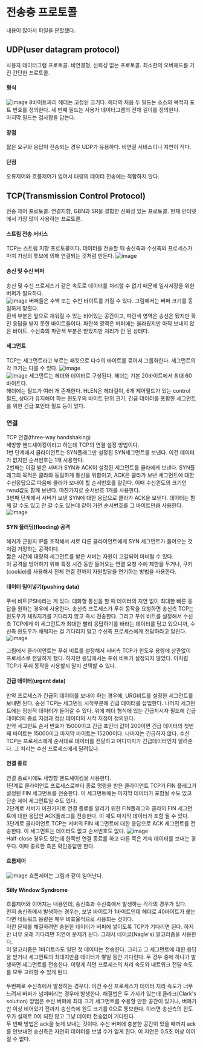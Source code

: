 # 전송층 프로토콜

내용이 많아서 파일을 분할했다.

## UDP(user datagram protocol)
사용자 데이터그램 프로토콜. 비연결형, 신뢰성 없는 프로토콜. 최소한의 오버헤드를 가진 간단한 프로토콜.

#### 형식
![image](https://user-images.githubusercontent.com/38284141/51681809-159efe00-2029-11e9-8dff-1eba93dc5922.png)
8바이트짜리 헤더는 고정된 크기다. 헤더의 처음 두 필드는 소스와 목적지 포트 번호를 정의한다. 세 번째 필드는 사용자 데이터그램의 전체 길이를 정의한다.<br> 마지막 필드는 검사합을 담는다.

#### 장점
짧은 요구와 응답이 전송되는 경우 UDP가 유용하다. 비연결 서비스이니 지연이 적다.
#### 단점
오류제어와 흐름제어가 없어서 대량의 데이터 전송에는 적합하지 않다. 

## TCP(Transmission Control Protocol)
전송 제어 프로토콜. 연결지향, GBN과 SR을 결합한 신뢰성 있는 프로토콜. 현재 인터넷에서 가장 많이 사용하는 프로토콜.<br>
#### 스트림 전송 서비스
TCP는 스트림 지향 프로토콜이다. 데이터를 전송할 때 송신측과 수신측의 프로세스가 마치 가상의 튜브에 의해 연결되는 것처럼 만든다. 
![image](https://user-images.githubusercontent.com/38284141/51687107-26557100-2035-11e9-888c-7083a22d0121.png)
#### 송신 및 수신 버퍼
송신 및 수신 프로세스가 같은 속도로 데이터를 처리할 수 없기 때문에 임시저장을 위한 버퍼가 필요하다.<br>
![image](https://user-images.githubusercontent.com/38284141/51687166-569d0f80-2035-11e9-857e-f542b0bdd0c0.png)
버퍼들은 수백 또는 수천 바이트를 가질 수 있다. 그림에서는 버퍼 크기를 동일하게 맞췄다. <br>
흰색 부분은 앞으로 채워질 수 있는 비어있는 공간이고, 파란색 영역은 송신은 됐지만 확인 응답을 받지 못한 바이트들이다. 파란색 영역은 버퍼에는 올라왔지만 아직 보내지 않은 바이트. 수신측의 파란색 부분은 받았지만 처리가 안 된 상태다.<br>
#### 세그먼트
TCP는 세그먼트라고 부르는 패킷으로 다수의 바이트를 묶어서 그룹화한다. 세그먼트의 각 크기는 다를 수 있다.
![image](https://user-images.githubusercontent.com/38284141/51689242-9d8d0400-2039-11e9-8a8d-ad74bf0a40a2.png)
<br>
![image](https://user-images.githubusercontent.com/38284141/51690172-82bb8f00-203b-11e9-8009-e29408ca0e58.png)
세그먼트는 헤더와 데이터로 구성된다. 헤더는 기본 20바이트에서 최대 60바이트다.<br>
헤더에는 필드가 여러 개 존재한다. HLEN은 헤더길이, 6개 제어필드가 있는 control 필드, 상대가 유지해야 하는 윈도우의 바이트 단위 크기, 긴급 데이터를 포함한 세그먼트를 위한 긴급 포인터 필드 등이 있다.<br>
### 연결
TCP 연결(three-way handshaking)<br>
세방향 핸드셰이킹이라고 하는데 TCP의 연결 설정 방법이다.<br>
1번 단계에서 클라이언트는 SYN플래그만 설정된 SYN세그먼트를 보낸다. 이건 데이터가 없지만 순서번호는 1개 사용한다.<br>
2번째는 이걸 받은 서버가 SYN과 ACK이 설정된 세그먼트를 클라에게 보낸다. SYN플래그의 목적은 클라와 동일하게 통신을 위함이고, ACK은 클라가 보낸 세그먼트에 대한 수신응답으로 다음에 클라가 보내야 할 순서번호를 알린다. 이때 수신윈도의 크기인 rwnd값도 함께 보낸다. 마찬가지로 순서번호 1개를 사용한다.<br>
3번째 단계에서 서버가 보낸 SYN에 대한 응답으로 클라가 ACK을 보낸다. 데이터는 함께 갈 수도 있고 안 갈 수도 있는데 같이 가면 순서번호를 그 바이트만큼 사용한다.<br>
![image](https://user-images.githubusercontent.com/38284141/51702787-02efed80-2058-11e9-8cd7-8aacd4382893.png)


#### SYN 플러딩(flooding) 공격
해커가 근원지 IP를 조작해서 서로 다른 클라이언트에게 SYN 세그먼트가 들어오는 것처럼 가장하는 공격이다.<br>
짧은 시간에 대량의 세그먼트를 받은 서버는 자원이 고갈되어 마비될 수 있다.<br>
이 공격을 방어하기 위해 특정 시간 동안 들어오는 연결 요청 수에 제한을 두거나, 쿠키(cookie)를 사용해서 전체 연결 전까지 자원할당을 연기하는 방법을 사용한다.<br>

#### 데이터 밀어넣기(pushing data)
푸쉬 비트(PSH)라는 게 있다. 대화형 통신을 할 때 데이터의 지연 없이 최대한 빠른 응답을 원하는 경우에 사용한다. 송신측 프로세스가 푸쉬 동작을 요청하면 송신측 TCP는 윈도우가 채워지기를 기다리지 않고 즉시 전송한다. 그리고 푸쉬 비트를 설정해서 수신측 TCP에게 이 세그먼트가 최대한 빨리 응답하기를 바라는 데이터를 담고 있으니까, 수신측 윈도우가 채워지는 걸 기다리지 말고 수신측 프로세스에게 전달하라고 알린다.<br>
![image](https://user-images.githubusercontent.com/38284141/51705015-cde69980-205d-11e9-9329-6731ef4678ea.png)

그림에서 클라이언트는 푸쉬 비트를 설정해서 서버측 TCP가 윈도우 용량에 상관없이 프로세스로 전달하게 했다. 하지만 응답에서는 푸쉬 비트가 설정되지 않았다. 이처럼 TCP가 푸쉬 동작을 사용할지 말지 선택할 수 있다.
#### 긴급 데이터(urgent data)
만약 프로세스가 긴급히 데이터를 보내야 하는 경우에, URG비트를 설정한 세그먼트를 보내면 된다. 송신 TCP는 세그먼트 시작부분에 긴급 데이터를 삽입한다.
나머지 세그먼트에는 정상적 데이터가 들어갈 수 있다. 위에 헤더 형식에 있는 긴급지시자 필드에 긴급 데이터의 종료 지점과 정상 데이터의 시작 지점이 정의된다. <br>
만약 세그먼트 순서 번호가 15000이고 긴급 포인터 값이 200이면 긴급 데이터의 첫번째 바이트는 15000이고 마지막 바이트는 15200이다. 나머지는 긴급하지 않다. 수신 TCP는 프로세스에게 순서대로 데이터를 전달하고 어디까지가 긴급데이터인지 알려준다. 그 처리는 수신 프로세스에게 달려있다.<br>

#### 연결 종료
연결 종료시에도 세방향 핸드셰이킹을 사용한다.<br>
1단계로 클라이언트 프로세스로부터 종료 명령을 받은 클라이언트 TCP가 FIN 플래그가 설정된 FIN 세그먼트를 전송한다. 이 세그먼트에는 마지막 데이터가 포함될 수도 있고 단순 제어 세그먼트일 수도 있다.<br>
2단계로 서버가 마찬가지로 연결 종료를 알리기 위한 FIN플래그와 클라의 FIN 세그먼트에 대한 응답인 ACK플래그를 전송한다. 이 때도 마지막 데이터가 포함 될 수 있다.<br>
3단계로 클라이언트 TCP는 서버의 FIN 세그먼트에 대한 응답으로 ACK 세그먼트를 전송한다. 이 세그먼트는 데이터도 없고 순서번호도 없다.
![image](https://user-images.githubusercontent.com/38284141/51705770-d8099780-205f-11e9-9913-777f300659df.png)
<br>
Half-close 경우도 있는데 한쪽만 연결 종료를 하고 다른 쪽은 계속 데이터를 보내는 경우다. 이때 종료한 측은 확인응답만 한다.

#### 흐름제어
![image](https://user-images.githubusercontent.com/38284141/51707789-73513b80-2065-11e9-8bc5-bfcb442319df.png)
흐름제어는 그림과 같이 일어난다.

#### Silly Window Syndrome
흐름제어와 이어지는 내용인데, 송신측과 수신측에서 발생하는 각각의 경우가 있다.<br>
먼저 송신측에서 발생하는 경우는, 보낼 바이트가 1바이트인데 헤더로 40바이트가 붙는다면 네트워크 용량은 매우 비효율적으로 사용되는 것이다.<br>
이런 문제를 해결하려면 충분한 데이터가 버퍼에 쌓이도록 TCP가 기다리면 된다. 하지만 너무 오래 기다리면 지연이 문제가 된다. 그래서 네이글(Nagle's) 알고리즘을 사용한다.<br>
이 알고리즘은 1바이트라도 일단 첫 데이터는 전송한다. 그리고 그 세그먼트에 대한 응답을 받거나 세그먼트의 최대치만큼 데이터가 쌓일 동안 기다린다. 두 경우 중에 하나가 발생하면 세그먼트를 전송한다. 이렇게 하면 프로세스의 처리 속도와 네트워크 전달 속도를 모두 고려할 수 있게 된다.<br>
<br>
두번째로 수신측에서 발생하는 경우다. 이건 수신 프로세스가 데이터 처리 속도가 너무 느려서 버퍼가 넘쳐버리는 경우에 발생한다. 해결법은 두 가지가 있는데 클라크(Clark's solution) 방법은 수신 버퍼에 최대 크기 세그먼트를 수용할 만한 공간이 있거나, 버퍼가 반 이상 비어있기 전까지 송신측에 윈도 크기를 0으로 통보한다. 이러면 송신측의 윈도우가 실제로 0이 되진 않고 그냥 데이터 전송없이 기다린다. <br>
두 번째 방법은 ack을 늦게 보내는 것이다. 수신 버퍼에 충분한 공간이 있을 때까지 ack를 안보내면 송신측은 자연히 데이터를 보낼 수가 없게 된다. 이 지연은 0.5초 이상 이어질 수 없다.<br>



